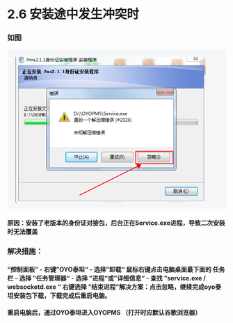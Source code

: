 # 2.6 安装途中发生冲突时

### 如图

![](../../../.gitbook/assets/image%20%28324%29.png)

#### 原因：安装了老版本的身份证对接包，后台正在Service.exe进程，导致二次安装时无法覆盖

### 解决措施：

#### “控制面板” - 右键”OYO泰坦“ - 选择”卸载“ 鼠标右键点击电脑桌面最下面的 任务栏 - 选择 ”任务管理器“ - 选择 ”进程“或”详细信息“ - 查找 ”service.exe / websocketd.exe “ 右键选择 ”结束进程“解决方案：点击忽略，继续完成oyo泰坦安装包下载，下载完成后重启电脑。

#### 重启电脑后，通过OYO泰坦进入OYOPMS （打开时应默认谷歌浏览器）



